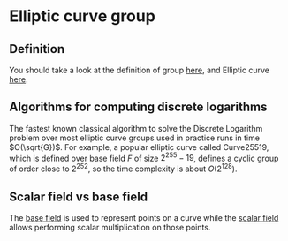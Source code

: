 # Elliptic curve group

## Definition

You should take a look at the definition of group [here](group.md), and Elliptic curve [here](elliptic_curve.md).
## Algorithms for computing discrete logarithms

The fastest known classical algorithm to solve the Discrete Logarithm problem over
most elliptic curve groups used in practice runs in time $O(\sqrt{G})$. For example, a popular elliptic curve called Curve25519, which
is defined over base field $F$ of size $2^{255} −19$, defines a cyclic group of order close to $2^{252}$, so the time complexity is
about $O(2^{128})$.  
## Scalar field vs base field

The [base field](base_field.md) is used to represent points on a curve while the [scalar
field](scalar_field.md) allows performing scalar multiplication on those points.
